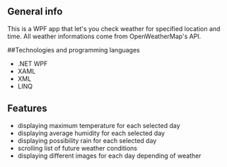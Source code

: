 ## General info
This is a WPF app that let's you check weather for specified location and time. All weather informations come from OpenWeatherMap's API.
    
    
##Technologies and programming languages
* .NET WPF
* XAML
* XML
* LINQ

## Features
* displaying maximum temperature for each selected day
* displaying average humidity for each selected day
* displaying possibility rain for each selected day
* scrolling list of future weather conditions
* displaying different images for each day depending of weather
